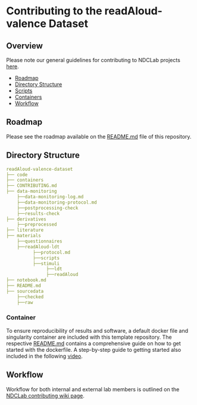 # Contributing to the readAloud-valence Dataset

## Overview
Please note our general guidelines for contributing to NDCLab projects [here](https://ndclab.github.io/wiki/docs/contributing.html).

* [Roadmap](#Roadmap)  
* [Directory Structure](#Directory-Structure)  
* [Scripts](#Scripts)
* [Containers](#Containers)  
* [Workflow](#Workflow)  


## Roadmap
Please see the roadmap available on the [README.md](README.md) file of this repository.


## Directory Structure

```yml
readAloud-valence-dataset
├── code
├── containers
├── CONTRIBUTING.md
├── data-monitoring
    ├──data-monitoring-log.md
    ├──data-monitoring-protocol.md
    ├──postprocessing-check
    ├──results-check
├── derivatives
    ├──preprocessed
├── literature
├── materials
    ├──questionnaires
    ├──readAloud-ldt
          ├──protocol.md
          ├──scripts
          ├──stimuli
               ├──ldt
               ├──readAloud
├── notebook.md
├── README.md
├── sourcedata
    ├──checked
    ├──raw
```

### Container
To ensure reproducibility of results and software, a default docker file and singularity container are included with this template repository. The respective [README.md](README.me) contains a comprehensive guide on how to get started with the dockerfile. A step-by-step guide to getting started also included in the following [video](https://www.youtube.com/watch?v=oO8n3y23b6M). 


## Workflow
Workflow for both internal and external lab members is outlined on the [NDCLab contributing wiki page](https://ndclab.github.io/wiki/docs/contributing.html). 
